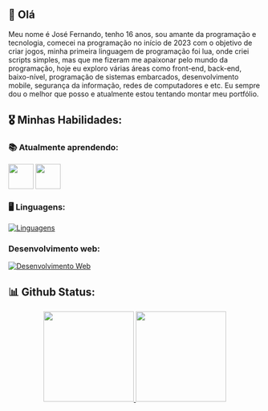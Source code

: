 ## 👋 Olá

<p>Meu nome é José Fernando, tenho 16 anos, sou amante da programação e tecnologia, comecei na programação no início de 2023 com o objetivo de criar jogos, minha primeira linguagem de programação foi lua, onde criei scripts simples, mas que me fizeram me apaixonar pelo mundo da programação, hoje eu exploro várias áreas como front-end, back-end, baixo-nível, programação de sistemas embarcados, desenvolvimento mobile, segurança da informação, redes de computadores e etc. Eu sempre dou o melhor que posso e atualmente estou tentando montar meu portfólio.</p>

## 🎖️ Minhas Habilidades:

### 📚 Atualmente aprendendo:

<div>
  <img width="50" height="50" src="https://cdn.jsdelivr.net/gh/devicons/devicon@latest/icons/c/c-original.svg" />
  <img width="50" height="50" src="https://cdn.jsdelivr.net/gh/devicons/devicon@latest/icons/cplusplus/cplusplus-original.svg" />
</div>

### 🖥 Linguagens:
[![Linguagens](https://skillicons.dev/icons?i=lua,js,python,java,c)](https://skillicons.dev)

### Desenvolvimento web:
[![Desenvolvimento Web](https://skillicons.dev/icons?i=html,css,js,ts,react,nodejs,express)](https://skillicons.dev)



## 📊 Github Status:

<div align="center">
  <a href="https://github.com/Fernando8796">
  <img loading="lazy" height="180em" src="https://github-readme-stats.vercel.app/api?username=Fernando8796&hide=stars&show_icons=true&theme=react&include_all_commits=true&count_private=true"/>
  <img loading="lazy" height="180em" src="https://github-readme-stats.vercel.app/api/top-langs/?username=Fernando8796&layout=compact&langs_count=7&theme=react"/>
</div>
